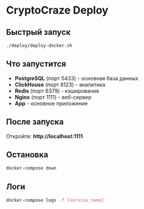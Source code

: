# CryptoCraze Deploy

## Быстрый запуск

```bash
./deploy/deploy-docker.sh
```

## Что запустится

- **PostgreSQL** (порт 5433) - основная база данных
- **ClickHouse** (порт 8123) - аналитика 
- **Redis** (порт 6379) - кэширование
- **Nginx** (порт 1111) - веб-сервер
- **App** - основное приложение

## После запуска

Откройте: **http://localhost:1111**

## Остановка

```bash
docker-compose down
```

## Логи

```bash
docker-compose logs -f [service_name]
```